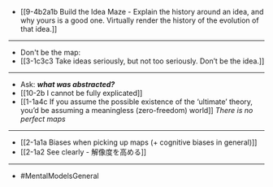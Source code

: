 - [[9-4b2a1b Build the Idea Maze - Explain the history around an idea, and why yours is a good one. Virtually render the history of the evolution of that idea.]]
---
- Don't be the map:
- [[3-1c3c3 Take ideas seriously, but not too seriously. Don’t be the idea.]]
---
- Ask: ***what was abstracted?***
- [[10-2b I cannot be fully explicated]]
- [[1-1a4c If you assume the possible existence of the ‘ultimate’ theory, you’d be assuming a meaningless (zero-freedom) world]]
*There is no perfect maps*
---
- [[2-1a1a Biases when picking up maps (+ cognitive biases in general)]]
- [[2-1a2 See clearly - 解像度を高める]]
---
- #MentalModelsGeneral
